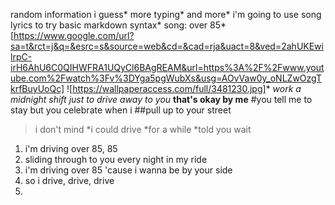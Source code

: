 random information i guess*
more typing*
and more*
i'm going to use song lyrics to try basic markdown syntax*
song: over 85*
[https://www.google.com/url?sa=t&rct=j&q=&esrc=s&source=web&cd=&cad=rja&uact=8&ved=2ahUKEwilrpC-irH6AhU6C0QIHWFRA1UQyCl6BAgREAM&url=https%3A%2F%2Fwww.youtube.com%2Fwatch%3Fv%3DYga5pgWubXs&usg=AOvVaw0y_oNLZwOzgTkrfBuyUoQc]
![https://wallpaperaccess.com/full/3481230.jpg]*
*work a midnight shift just to drive away to you*
**that's okay by me**
#you tell me to stay but you celebrate when i 
##pull up to your street 
>i don't mind 
*i could drive 
*for a while 
*told you wait
1. i'm driving over 85, 85
2. sliding through to you every night in my ride 
3. i'm driving over 85 'cause i wanna be by your side 
4. so i drive, drive, drive 
5. 
